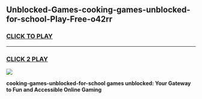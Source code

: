 
## Unblocked-Games-cooking-games-unblocked-for-school-Play-Free-o42rr
<h3>
<a href="https://premium76.site?title=cooking-games-unblocked-for-school&ref=18A">CLICK TO PLAY</a></h3>
<hr>

<h3>
<a href="https://premium76.site?title=cooking-games-unblocked-for-school&ref=18A">CLICK 2 PLAY</a>
  
</h3>

<a href="https://premium76.site?title=cooking-games-unblocked-for-school&ref=18A"><img src="https://clearcache.store/games.png"></a>


**cooking-games-unblocked-for-school games unblocked: Your Gateway to Fun and Accessible Online Gaming**
